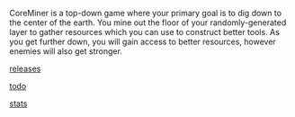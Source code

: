 CoreMiner is a top-down game where your primary goal is to dig down to the center of the earth. You mine out the floor of your randomly-generated layer to gather resources which you can use to construct better tools. As you get further down, you will gain access to better resources, however enemies will also get stronger.

[releases](./RELEASES.md)

[todo](./TODO.md)

[stats](./STATS.md)